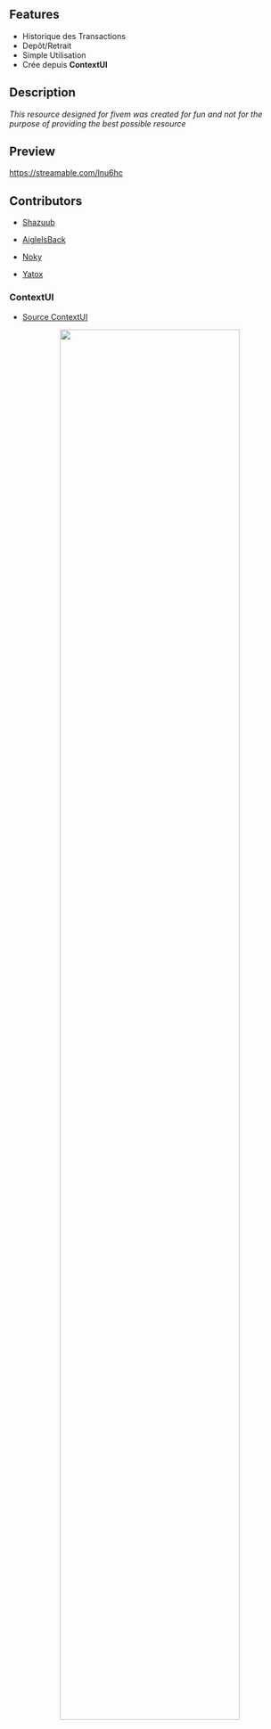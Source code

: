 ## Features
- Historique des Transactions
- Depôt/Retrait
- Simple Utilisation
- Crée depuis **ContextUI**

## Description
*This resource designed for fivem was created for fun and not for the purpose of providing the best possible resource*

## Preview
https://streamable.com/lnu6hc

## Contributors

- [Shazuub](https://github.com/Shazuub)

- [AigleIsBack](https://github.com/AigleIsBack)

- [Noky](https://github.com/nokyaya)

- [Yatox](https://github.com/Yatox18)

### ContextUI
- [Source ContextUI](https://github.com/Kalyptus/ContextUI)

<p align="center">
<img width="80%" src="https://cdn.discordapp.com/attachments/858491091086475304/864659141679120394/context_bank.jpg">
</p>
